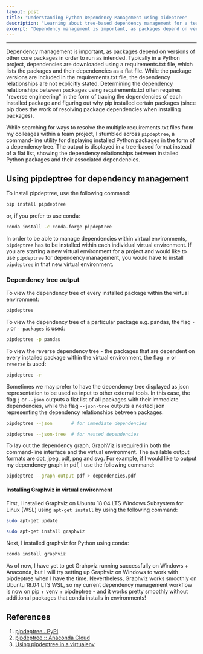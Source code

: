 ```yaml
---
layout: post
title: "Understanding Python Dependency Management using pideptree"
description: "Learning about tree-based dependency management for a team project developed in Python using pipdeptree"
excerpt: "Dependency management is important, as packages depend on versions of other core packages in order to run as intended. Typically in a Python project, dependencies are downloaded using a requirements.txt file, which lists the packages and their dependencies as a flat file. While the package versions are included in the requirements.txt file, the dependency relationships are not explicitly stated."
---
```

---

Dependency management is important, as packages depend on versions of other core packages in order to run as intended. Typically in a Python project, dependencies are downloaded using a requirements.txt file, which lists the packages and their dependencies as a flat file. While the package versions are included in the requirements.txt file, the dependency relationships are not explicitly stated. Determining the dependency relationships between packages using requirements.txt often requires "reverse engineering" in the form of tracing the dependencies of each installed package and figuring out why pip installed certain packages (since pip does the work of resolving package dependencies when installing packages).

While searching for ways to resolve the multiple requirements.txt files from my colleages within a team project, I stumbled across `pipdeptree`, a command-line utility for displaying installed Python packages in the form of a dependency tree. The output is displayed in a tree-based format instead of a flat list, showing the dependency relationships between installed Python packages and their associated dependencies.

## Using pipdeptree for dependency management

To install pipdeptree, use the following command:

```bash
pip install pipdeptree
```

or, if you prefer to use conda:

```bash
conda install -c conda-forge pipdeptree
```

In order to be able to manage dependencies within virtual environments, `pipdeptree` has to be installed within each individual virtual environment. If you are starting a new virtual environment for a project and would like to use `pipdeptree` for dependency management, you would have to install `pipdeptree` in that new virtual environment.

### Dependency tree output

To view the dependency tree of every installed package within the virtual environment:

```bash
pipdeptree
```

To view the dependency tree of a particular package e.g. pandas, the flag `-p` or `--packages` is used:

```bash
pipdeptree -p pandas
```

To view the reverse dependency tree - the packages that are dependent on every installed package within the virtual environment, the flag `-r` or `--reverse` is used:

```bash
pipdeptree -r
```

Sometimes we may prefer to have the dependency tree displayed as json representation to be used as input to other external tools. In this case, the flag `j` or `--json` outputs a flat list of all packages with their immediate dependencies, while the flag `--json-tree` outputs a nested json representing the dependency relationships between packages.

```bash
pipdeptree --json       # for immediate dependencies

pipdeptree --json-tree  # for nested dependencies
```

To lay out the dependency graph, GraphViz is required in both the command-line interface and the virtual environment. The available output formats are dot, jpeg, pdf, png and svg. For example, if I would like to output my dependency graph in pdf, I use the following command:

```bash
pipdeptree --graph-output pdf > dependencies.pdf
```

#### Installing Graphviz in virtual environment

First, I installed Graphviz on Ubuntu 18.04 LTS Windows Subsystem for Linux (WSL) using `apt-get install` by using the following command:

```bash
sudo apt-get update

sudo apt-get install graphviz
```

Next, I installed graphviz for Python using conda:

```bash
conda install graphviz
```

As of now, I have yet to get Grahpviz running successfully on Windows + Anaconda, but I will try setting up Graphviz on Windows to work with pipdeptree when I have the time. Nevertheless, Graphviz works smoothly on Ubuntu 18.04 LTS WSL, so my current dependency management workflow is now on pip + venv + pipdeptree - and it works pretty smoothly without additional packages that conda installs in environments!

## References

1. [pipdeptree . PyPI](https://pypi.org/project/pipdeptree/)
2. [pipdeptree :: Anaconda Cloud](https://anaconda.org/conda-forge/pipdeptree)
3. [Using pipdeptree in a virtualenv](http://www.columbia.edu/~njn2118/journal/2016/3/24.html)